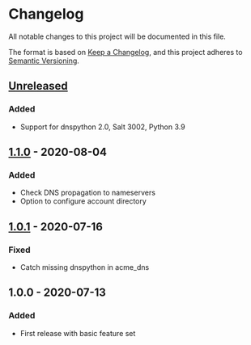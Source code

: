 # Changelog
All notable changes to this project will be documented in this file.

The format is based on [Keep a Changelog](https://keepachangelog.com/en/1.0.0/),
and this project adheres to [Semantic Versioning](https://semver.org/spec/v2.0.0.html).

## [Unreleased]
### Added
- Support for dnspython 2.0, Salt 3002, Python 3.9

## [1.1.0] - 2020-08-04
### Added
- Check DNS propagation to nameservers
- Option to configure account directory

## [1.0.1] - 2020-07-16
### Fixed
- Catch missing dnspython in acme_dns

## 1.0.0 - 2020-07-13
### Added
- First release with basic feature set

[Unreleased]: https://github.com/jgraichen/salt-acme/compare/v1.1.0...HEAD
[1.1.0]: https://github.com/jgraichen/salt-acme/compare/v1.0.1...v1.1.0
[1.0.1]: https://github.com/jgraichen/salt-acme/compare/v1.0.0...v1.0.1
